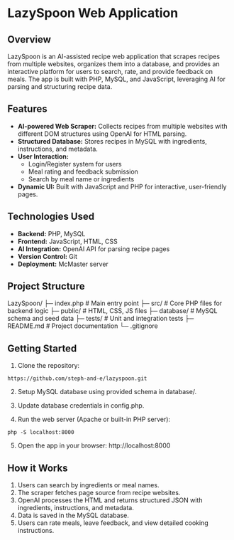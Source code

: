 # LazySpoon Web Application

## Overview
LazySpoon is an AI-assisted recipe web application that scrapes recipes from multiple websites, organizes them into a database, and provides an interactive platform for users to search, rate, and provide feedback on meals. The app is built with PHP, MySQL, and JavaScript, leveraging AI for parsing and structuring recipe data.

## Features
- **AI-powered Web Scraper:** Collects recipes from multiple websites with different DOM structures using OpenAI for HTML parsing.
- **Structured Database:** Stores recipes in MySQL with ingredients, instructions, and metadata.
- **User Interaction:** 
  - Login/Register system for users
  - Meal rating and feedback submission
  - Search by meal name or ingredients
- **Dynamic UI:** Built with JavaScript and PHP for interactive, user-friendly pages.

## Technologies Used
- **Backend:** PHP, MySQL
- **Frontend:** JavaScript, HTML, CSS
- **AI Integration:** OpenAI API for parsing recipe pages
- **Version Control:** Git
- **Deployment:** McMaster server 

## Project Structure
LazySpoon/
├─ index.php # Main entry point
├─ src/ # Core PHP files for backend logic
├─ public/ # HTML, CSS, JS files
├─ database/ # MySQL schema and seed data
├─ tests/ # Unit and integration tests
├─ README.md # Project documentation
└─ .gitignore

## Getting Started
1. Clone the repository:  
```
https://github.com/steph-and-e/lazyspoon.git
```
2. Setup MySQL database using provided schema in database/.

3. Update database credentials in config.php.

4. Run the web server (Apache or built-in PHP server):
```
php -S localhost:8000
```
5. Open the app in your browser: http://localhost:8000

## How it Works
1. Users can search by ingredients or meal names.
2. The scraper fetches page source from recipe websites.
3. OpenAI processes the HTML and returns structured JSON with ingredients, instructions, and metadata.
4. Data is saved in the MySQL database.
5. Users can rate meals, leave feedback, and view detailed cooking instructions.
